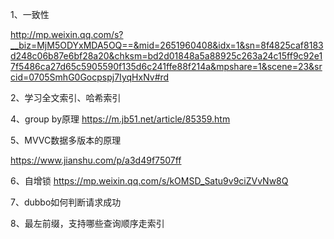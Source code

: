 1、一致性   

http://mp.weixin.qq.com/s?__biz=MjM5ODYxMDA5OQ==&mid=2651960408&idx=1&sn=8f4825caf8183d248c06b87e6bf28a20&chksm=bd2d01848a5a88925c263a24c15ff9c92e17f5486ca27d65c5905590f135d6c241ffe88f214a&mpshare=1&scene=23&srcid=0705SmhG0Gocpspj7IyqHxNv#rd

2、学习全文索引、哈希索引

4、group by原理 https://m.jb51.net/article/85359.htm

5、MVVC数据多版本的原理

 https://www.jianshu.com/p/a3d49f7507ff

6、自增锁  https://mp.weixin.qq.com/s/kOMSD_Satu9v9ciZVvNw8Q

7、dubbo如何判断请求成功

8、最左前缀，支持哪些查询顺序走索引

